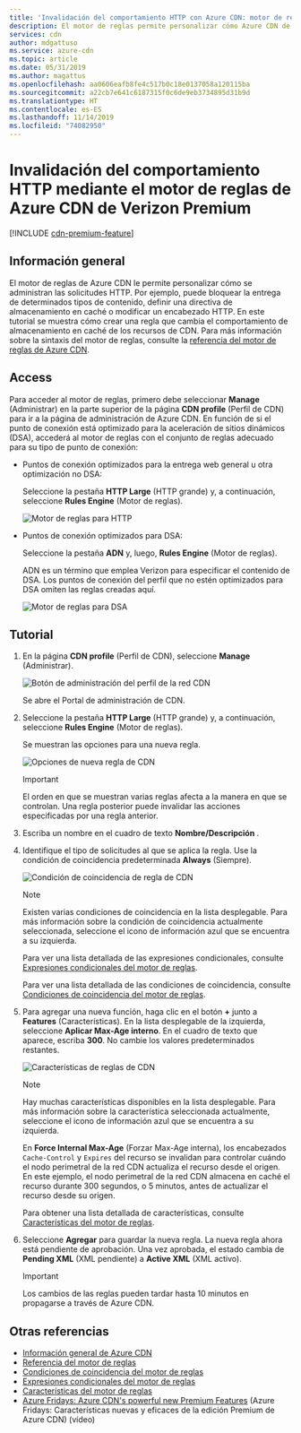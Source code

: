 ```yaml
---
title: 'Invalidación del comportamiento HTTP con Azure CDN: motor de reglas de Verizon Premium'
description: El motor de reglas permite personalizar cómo Azure CDN de Verizon Premium controla las solicitudes HTTP, como el bloqueo de la entrega de determinados tipos de contenido, la definición de una directiva de almacenamiento en caché y la modificación de encabezados HTTP.
services: cdn
author: mdgattuso
ms.service: azure-cdn
ms.topic: article
ms.date: 05/31/2019
ms.author: magattus
ms.openlocfilehash: aa0606eafb8fe4c517b0c18e0137058a120115ba
ms.sourcegitcommit: a22cb7e641c6187315f0c6de9eb3734895d31b9d
ms.translationtype: HT
ms.contentlocale: es-ES
ms.lasthandoff: 11/14/2019
ms.locfileid: "74082950"
---
```

# <a name="override-http-behavior-using-the-azure-cdn-from-verizon-premium-rules-engine"></a>Invalidación del comportamiento HTTP mediante el motor de reglas de Azure CDN de Verizon Premium

[!INCLUDE [cdn-premium-feature](../../includes/cdn-premium-feature.md)]

## <a name="overview"></a>Información general

El motor de reglas de Azure CDN le permite personalizar cómo se administran las solicitudes HTTP. Por ejemplo, puede bloquear la entrega de determinados tipos de contenido, definir una directiva de almacenamiento en caché o modificar un encabezado HTTP. En este tutorial se muestra cómo crear una regla que cambia el comportamiento de almacenamiento en caché de los recursos de CDN. Para más información sobre la sintaxis del motor de reglas, consulte la [referencia del motor de reglas de Azure CDN](cdn-verizon-premium-rules-engine-reference.md).

## <a name="access"></a>Access

Para acceder al motor de reglas, primero debe seleccionar **Manage** (Administrar) en la parte superior de la página **CDN profile** (Perfil de CDN) para ir a la página de administración de Azure CDN. En función de si el punto de conexión está optimizado para la aceleración de sitios dinámicos (DSA), accederá al motor de reglas con el conjunto de reglas adecuado para su tipo de punto de conexión:

- Puntos de conexión optimizados para la entrega web general u otra optimización no DSA:
    
    Seleccione la pestaña **HTTP Large** (HTTP grande) y, a continuación, seleccione **Rules Engine** (Motor de reglas).

    ![Motor de reglas para HTTP](./media/cdn-rules-engine/cdn-http-rules-engine.png)

- Puntos de conexión optimizados para DSA:
    
    Seleccione la pestaña **ADN** y, luego, **Rules Engine** (Motor de reglas).
    
    ADN es un término que emplea Verizon para especificar el contenido de DSA. Los puntos de conexión del perfil que no estén optimizados para DSA omiten las reglas creadas aquí.

    ![Motor de reglas para DSA](./media/cdn-rules-engine/cdn-dsa-rules-engine.png)

## <a name="tutorial"></a>Tutorial

1. En la página **CDN profile** (Perfil de CDN), seleccione **Manage** (Administrar).
   
    ![Botón de administración del perfil de la red CDN](./media/cdn-rules-engine/cdn-manage-btn.png)
   
    Se abre el Portal de administración de CDN.

2. Seleccione la pestaña **HTTP Large** (HTTP grande) y, a continuación, seleccione **Rules Engine** (Motor de reglas).
   
    Se muestran las opciones para una nueva regla.
   
    ![Opciones de nueva regla de CDN](./media/cdn-rules-engine/cdn-new-rule.png)
   
   > [!IMPORTANT]
   > El orden en que se muestran varias reglas afecta a la manera en que se controlan. Una regla posterior puede invalidar las acciones especificadas por una regla anterior.
   >

3. Escriba un nombre en el cuadro de texto **Nombre/Descripción** .

4. Identifique el tipo de solicitudes al que se aplica la regla. Use la condición de coincidencia predeterminada **Always** (Siempre).
   
   ![Condición de coincidencia de regla de CDN](./media/cdn-rules-engine/cdn-request-type.png)
   
   > [!NOTE]
   > Existen varias condiciones de coincidencia en la lista desplegable. Para más información sobre la condición de coincidencia actualmente seleccionada, seleccione el icono de información azul que se encuentra a su izquierda.
   >
   >  Para ver una lista detallada de las expresiones condicionales, consulte [Expresiones condicionales del motor de reglas](cdn-verizon-premium-rules-engine-reference-match-conditions.md).
   >  
   > Para ver una lista detallada de las condiciones de coincidencia, consulte [Condiciones de coincidencia del motor de reglas](cdn-verizon-premium-rules-engine-reference-match-conditions.md).
   >
   >

5. Para agregar una nueva función, haga clic en el botón **+** junto a **Features** (Características).  En la lista desplegable de la izquierda, seleccione **Aplicar Max-Age interno**.  En el cuadro de texto que aparece, escriba **300**. No cambie los valores predeterminados restantes.
   
   ![Características de reglas de CDN](./media/cdn-rules-engine/cdn-new-feature.png)
   
   > [!NOTE]
   > Hay muchas características disponibles en la lista desplegable. Para más información sobre la característica seleccionada actualmente, seleccione el icono de información azul que se encuentra a su izquierda.
   >
   > En **Force Internal Max-Age** (Forzar Max-Age interna), los encabezados `Cache-Control` y `Expires` del recurso se invalidan para controlar cuándo el nodo perimetral de la red CDN actualiza el recurso desde el origen. En este ejemplo, el nodo perimetral de la red CDN almacena en caché el recurso durante 300 segundos, o 5 minutos, antes de actualizar el recurso desde su origen.
   >
   > Para obtener una lista detallada de características, consulte [Características del motor de reglas](cdn-verizon-premium-rules-engine-reference-features.md).
   >
   >

6. Seleccione **Agregar** para guardar la nueva regla.  La nueva regla ahora está pendiente de aprobación. Una vez aprobada, el estado cambia de **Pending XML** (XML pendiente) a **Active XML** (XML activo).
   
   > [!IMPORTANT]
   > Los cambios de las reglas pueden tardar hasta 10 minutos en propagarse a través de Azure CDN.
   >
   >

## <a name="see-also"></a>Otras referencias

- [Información general de Azure CDN](cdn-overview.md)
- [Referencia del motor de reglas](cdn-verizon-premium-rules-engine-reference.md)
- [Condiciones de coincidencia del motor de reglas](cdn-verizon-premium-rules-engine-reference-match-conditions.md)
- [Expresiones condicionales del motor de reglas](cdn-verizon-premium-rules-engine-reference-conditional-expressions.md)
- [Características del motor de reglas](cdn-verizon-premium-rules-engine-reference-features.md)
- [Azure Fridays: Azure CDN's powerful new Premium Features](https://azure.microsoft.com/documentation/videos/azure-cdns-powerful-new-premium-features/) (Azure Fridays: Características nuevas y eficaces de la edición Premium de Azure CDN) (vídeo)